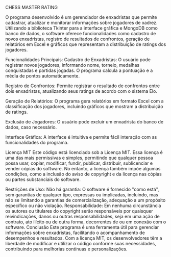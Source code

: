 CHESS MASTER RATING



O programa desenvolvido é um gerenciador de enxadristas que permite cadastrar, atualizar e monitorar informações sobre jogadores de xadrez. Utilizando a biblioteca Tkinter para a interface gráfica e MongoDB como banco de dados, o software oferece funcionalidades como cadastro de novos enxadristas, registro de resultados de confrontos, geração de relatórios em Excel e gráficos que representam a distribuição de ratings dos jogadores.

Funcionalidades Principais:
Cadastro de Enxadristas: O usuário pode registrar novos jogadores, informando nome, torneio, medalhas conquistadas e partidas jogadas. O programa calcula a pontuação e a média de pontos automaticamente.

Registro de Confrontos: Permite registrar o resultado de confrontos entre dois enxadristas, atualizando seus ratings de acordo com o sistema Elo.

Geração de Relatórios: O programa gera relatórios em formato Excel com a classificação dos jogadores, incluindo gráficos que mostram a distribuição de ratings.

Exclusão de Jogadores: O usuário pode excluir um enxadrista do banco de dados, caso necessário.

Interface Gráfica: A interface é intuitiva e permite fácil interação com as funcionalidades do programa.

Licença MIT
Este código está licenciado sob a Licença MIT. Essa licença é uma das mais permissivas e simples, permitindo que qualquer pessoa possa usar, copiar, modificar, fundir, publicar, distribuir, sublicenciar e vender cópias do software. No entanto, a licença também impõe algumas condições, como a inclusão do aviso de copyright e da licença nas cópias ou partes substanciais do software.

Restrições de Uso:
Não há garantia: O software é fornecido "como está", sem garantias de qualquer tipo, expressas ou implicadas, incluindo, mas não se limitando a garantias de comercialização, adequação a um propósito específico ou não violação.
Responsabilidade: Em nenhuma circunstância os autores ou titulares do copyright serão responsáveis por quaisquer reivindicações, danos ou outras responsabilidades, seja em uma ação de contrato, ato ilícito ou de outra forma, decorrentes de ou em conexão com o software.
Conclusão
Este programa é uma ferramenta útil para gerenciar informações sobre enxadristas, facilitando o acompanhamento de desempenhos e resultados. Com a licença MIT, os desenvolvedores têm a liberdade de modificar e utilizar o código conforme suas necessidades, contribuindo para melhorias contínuas e personalizações.
